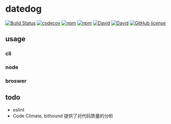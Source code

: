 # datedog 

[![Build Status](https://travis-ci.org/hanzichi/datedog.svg?branch=master)](https://travis-ci.org/hanzichi/datedog)
[![codecov](https://codecov.io/gh/hanzichi/datedog/branch/master/graph/badge.svg)](https://codecov.io/gh/hanzichi/datedog)
[![npm](https://img.shields.io/npm/v/datedog.svg?style=flat)](https://www.npmjs.com/package/datedog)
[![npm](https://img.shields.io/npm/dt/datedog.svg?style=flat)](https://www.npmjs.com/package/datedog)
[![David](https://img.shields.io/david/hanzichi/datedog.svg)](https://github.com/hanzichi/datedog)
[![David](https://img.shields.io/david/dev/hanzichi/datedog.svg)](https://github.com/hanzichi/datedog)
[![GitHub license](https://img.shields.io/badge/license-MIT-blue.svg)](https://raw.githubusercontent.com/hanzichi/datedog/master/LICENSE)

## usage

### cli 

### node

### broswer

## todo

- eslint
- Code Climate, bithound 提供了对代码质量的分析

